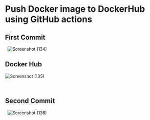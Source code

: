 # Push Docker image to DockerHub using GitHub actions

## First Commit
&nbsp;
![Screenshot (134)](https://github.com/dharmaraj257/2.0v/assets/100831265/a4376db4-6131-45de-bb39-4603b54038df)

## Docker Hub
![Screenshot (135)](https://github.com/dharmaraj257/2.0v/assets/100831265/08d18d48-e996-497e-911e-558424cfcd6f)

&nbsp;

## Second Commit
&nbsp;
![Screenshot (136)](https://github.com/dharmaraj257/2.0v/assets/100831265/f10f923a-8e10-4f58-a822-d5563aef688e)
